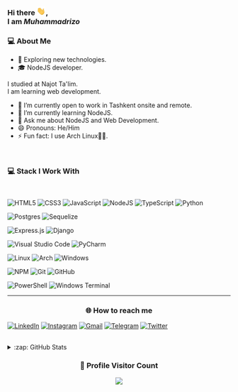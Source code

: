 ### Hi there <img src="./wave.gif" width="20px">, <br /> I am *Muhammadrizo*

### 💻 About Me

- 🤔 Exploring new technologies.
- 🎓 NodeJS developer.

I studied at Najot Ta'lim.<br/>
I am learning web development.

- 🔭 I’m currently open to work in Tashkent onsite and remote.
- 🌱 I’m currently learning NodeJS.
- 💬 Ask me about NodeJS and Web Development.
- 😄 Pronouns: He/Him
- ⚡ Fun fact: I use Arch Linux🐧💖.

<br>

### 💻 Stack I Work With

<br>

![HTML5](https://img.shields.io/badge/html5-%23E34F26.svg?style=for-the-badge&logo=html5&logoColor=white) ![CSS3](https://img.shields.io/badge/css3-%231572B6.svg?style=for-the-badge&logo=css3&logoColor=white) ![JavaScript](https://img.shields.io/badge/javascript-%23323330.svg?style=for-the-badge&logo=javascript&logoColor=%23F7DF1E) ![NodeJS](https://img.shields.io/badge/node.js-6DA55F?style=for-the-badge&logo=node.js&logoColor=white) ![TypeScript](https://img.shields.io/badge/typescript-%23007ACC.svg?style=for-the-badge&logo=typescript&logoColor=white) ![Python](https://img.shields.io/badge/python-3670A0?style=for-the-badge&logo=python&logoColor=ffdd54)

![Postgres](https://img.shields.io/badge/postgres-%23316192.svg?style=for-the-badge&logo=postgresql&logoColor=white) ![Sequelize](https://img.shields.io/badge/Sequelize-52B0E7?style=for-the-badge&logo=Sequelize&logoColor=white)

![Express.js](https://img.shields.io/badge/express.js-%23404d59.svg?style=for-the-badge&logo=express&logoColor=%2361DAFB) ![Django](https://img.shields.io/badge/django-%23092E20.svg?style=for-the-badge&logo=django&logoColor=white)

![Visual Studio Code](https://img.shields.io/badge/Visual%20Studio%20Code-0078d7.svg?style=for-the-badge&logo=visual-studio-code&logoColor=white) ![PyCharm](https://img.shields.io/badge/pycharm-143?style=for-the-badge&logo=pycharm&logoColor=black&color=black&labelColor=green)

![Linux](https://img.shields.io/badge/Linux-FCC624?style=for-the-badge&logo=linux&logoColor=black) ![Arch](https://img.shields.io/badge/Arch%20Linux-1793D1?logo=arch-linux&logoColor=fff&style=for-the-badge) ![Windows](https://img.shields.io/badge/Windows-0078D6?style=for-the-badge&logo=windows&logoColor=white)

![NPM](https://img.shields.io/badge/NPM-%23000000.svg?style=for-the-badge&logo=npm&logoColor=white) ![Git](https://img.shields.io/badge/git-%23F05033.svg?style=for-the-badge&logo=git&logoColor=white) ![GitHub](https://img.shields.io/badge/github-%23121011.svg?style=for-the-badge&logo=github&logoColor=white)

![PowerShell](https://img.shields.io/badge/PowerShell-%235391FE.svg?style=for-the-badge&logo=powershell&logoColor=white) ![Windows Terminal](https://img.shields.io/badge/Windows%20Terminal-%234D4D4D.svg?style=for-the-badge&logo=windows-terminal&logoColor=white)

<hr>

<div align="center">
  <h3><b>🌐 How to reach me</b></h3>
</div>

[![LinkedIn](https://img.shields.io/badge/linkedin-%230077B5.svg?style=for-the-badge&logo=linkedin&logoColor=white)](https://www.linkedin.com/in/muhammadrizodev) [![Instagram](https://img.shields.io/badge/Instagram-%23E4405F.svg?style=for-the-badge&logo=Instagram&logoColor=white)](https://www.instagram.com/muhammadrizo.dev/) [![Gmail](https://img.shields.io/badge/Gmail-D14836?style=for-the-badge&logo=gmail&logoColor=white)](mailto:muhammadrizo.dev@gmail.com) [![Telegram](https://img.shields.io/badge/Telegram-2CA5E0?style=for-the-badge&logo=telegram&logoColor=white)](https://t.me/muhammadrizodev) [![Twitter](https://img.shields.io/badge/Twitter-%231DA1F2.svg?style=for-the-badge&logo=Twitter&logoColor=white)](https://twitter.com/_muhammadrizo_)

<br>

<details>
  <summary>:zap: GitHub Stats</summary>

  <img align="left" src="https://github-readme-stats.vercel.app/api?username=muhammadrizodeveloper&show_icons=true&theme=radical&title_color=8E2DE2&text_color=fff&icon_color=8E2DE2" width="500px">      ![Top Langs](https://github-readme-stats.vercel.app/api/top-langs/?username=muhammadrizodeveloper&theme=radical&title_color=8E2DE2&text_color=fff)

</details>

<div align=center>
  <h3><b>👀 Profile Visitor Count</b></h3>
</div>

<p align="center" >
  <img src="https://profile-counter.glitch.me/MuhammadrizoDeveloper/count.svg" />
</p>
